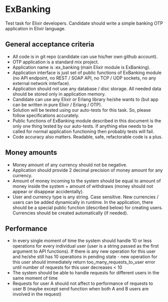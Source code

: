 # ExBanking

Test task for Elixir developers. Candidate should write a simple banking OTP application in Elixir language.

## General acceptance criteria

  * All code is in git repo (candidate can use his/her own github account).
  * OTP application is a standard mix project.
  * Application name is :ex_banking (main Elixir module is ExBanking).
  * Application interface is just set of public functions of ExBanking module (no API endpoint, no REST / SOAP API, no TCP / UDP sockets, no any external network interface).
  * Application should not use any database / disc storage. All needed data should be stored only in application memory.
  * Candidate can use any Elixir or Erlang library he/she wants to (but app can be written in pure Elixir / Erlang / OTP).
  * Solution will be tested using our auto-tests for this task. So, please follow specifications accurately.
  * Public functions of ExBanking module described in this document is the only one thing tested by our auto-tests. If anything else needs to be called for normal application functioning then probably tests will fail.
  * Code accuracy also matters. Readable, safe, refactorable code is a plus.

## Money amounts

  * Money amount of any currency should not be negative.
  * Application should provide 2 decimal precision of money amount for any currency.
  * Amount of money incoming to the system should be equal to amount of money inside the system + amount of withdraws (money should not appear or disappear accidentally).
  * User and currency type is any string. Case sensitive. New currencies / users can be added dynamically in runtime. In the application, there should be a special public function (described below) for creating users. Currencies should be created automatically (if needed).

## Performance

  * In every single moment of time the system should handle 10 or less operations for every individual user (user is a string passed as the first argument to API functions). If there is any new operation for this user and he/she still has 10 operations in pending state - new operation for this user should immediately return too_many_requests_to_user error until number of requests for this user decreases < 10
  * The system should be able to handle requests for different users in the same moment of time
  * Requests for user A should not affect to performance of requests to user B (maybe except send function when both A and B users are involved in the request)
